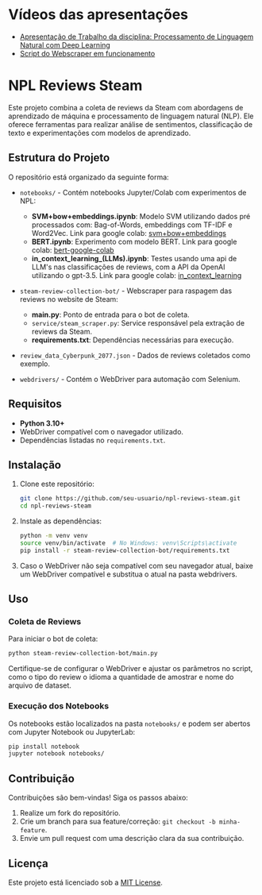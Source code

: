 # Vídeos das apresentações
 - [Apresentação de Trabalho da disciplina: Processamento de Linguagem Natural com Deep Learning](https://www.youtube.com/watch?v=DQalRiW9tkQ)
 - [Script do Webscraper em funcionamento](https://www.youtube.com/watch?v=WFKFqMN_Fr8)

# NPL Reviews Steam

Este projeto combina a coleta de reviews da Steam com abordagens de aprendizado de máquina e processamento de linguagem natural (NLP). Ele oferece ferramentas para realizar análise de sentimentos, classificação de texto e experimentações com modelos de aprendizado.

## Estrutura do Projeto

O repositório está organizado da seguinte forma:

- `notebooks/` - Contém notebooks Jupyter/Colab com experimentos de NPL:
  - **SVM+bow+embeddings.ipynb**: Modelo SVM utilizando dados pré processados com: Bag-of-Words, embeddings com TF-IDF e Word2Vec. Link para google colab: [svm+bow+embeddings](https://colab.research.google.com/drive/1OJoI-slaaax2ZpWLYi3a8OadJDvzbbQN#scrollTo=VN5gq_1mOEI9)
  - **BERT.ipynb**: Experimento com modelo BERT.  Link para google colab: [bert-google-colab](https://colab.research.google.com/drive/13vYXu-FyJ8zq3pPHa2Tr1mks4Rljcd0f)
  - **in_context_learning_(LLMs).ipynb**: Testes usando uma api de LLM's nas classificações de reviews, com a API da OpenAI utilizando o gpt-3.5. Link para google colab:  [in_context_learning](https://colab.research.google.com/drive/1-Bu2zmMsbN2ijYPrHuQpYQqmCc1r1mI2)

- `steam-review-collection-bot/` - Webscraper para raspagem das reviews no website de Steam:
  - **main.py**: Ponto de entrada para o bot de coleta.
  - `service/steam_scraper.py`: Service responsável pela extração de reviews da Steam.
  - **requirements.txt**: Dependências necessárias para execução.

- `review_data_Cyberpunk_2077.json` - Dados de reviews coletados como exemplo.

- `webdrivers/` - Contém o WebDriver para automação com Selenium.

## Requisitos

- **Python 3.10+**
- WebDriver compatível com o navegador utilizado.
- Dependências listadas no `requirements.txt`.

## Instalação

1. Clone este repositório:
   ```bash
   git clone https://github.com/seu-usuario/npl-reviews-steam.git
   cd npl-reviews-steam
   ```

2. Instale as dependências:
   ```bash
   python -m venv venv
   source venv/bin/activate  # No Windows: venv\Scripts\activate
   pip install -r steam-review-collection-bot/requirements.txt
   ```

3. Caso o WebDriver não seja compatível com seu navegador atual, baixe um WebDriver compatível e substitua o atual na pasta webdrivers.

## Uso

### Coleta de Reviews
Para iniciar o bot de coleta:
```bash
python steam-review-collection-bot/main.py
```
Certifique-se de configurar o WebDriver e ajustar os parâmetros no script, como o tipo do review o idioma a quantidade de amostrar e nome do arquivo de dataset.

### Execução dos Notebooks
Os notebooks estão localizados na pasta `notebooks/` e podem ser abertos com Jupyter Notebook ou JupyterLab:
```bash
pip install notebook
jupyter notebook notebooks/
```

## Contribuição

Contribuições são bem-vindas! Siga os passos abaixo:
1. Realize um fork do repositório.
2. Crie um branch para sua feature/correção: `git checkout -b minha-feature`.
3. Envie um pull request com uma descrição clara da sua contribuição.

## Licença

Este projeto está licenciado sob a [MIT License](LICENSE).
